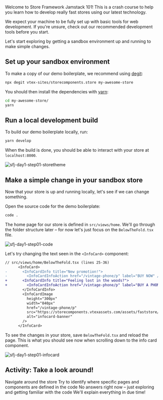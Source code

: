 Welcome to Store Framework Jamstack 101! This is a crash course to help you learn how to develop really fast stores using our latest technology. 

We expect your machine to be fully set up with basic tools for web development. If you're unsure, check out our recommended development tools before you start.

Let's start exploring by getting a sandbox environment up and running to make simple changes.

## Set up your sandbox environment

To make a copy of our demo boilerplate, we recommend using [degit](https://github.com/Rich-Harris/degit):

```zsh
npx degit vtex-sites/storecomponents.store my-awesome-store
```

You should then install the dependencies with [yarn](https://yarnpkg.com/):

```zsh
cd my-awesome-store/
yarn
```

## Run a local development build

To build our demo boilerplate locally, run:

```zsh
yarn develop
```

When the build is done, you should be able to interact with your store at `localhost:8000`.

![sfj-day1-step01-storetheme](https://drive.google.com/uc?id=1BApMkQ1DcjxhifAE_xUd5zzXHIVjr4RG)

## Make a simple change in your sandbox store

Now that your store is up and running locally, let's see if we can change something.

Open the source code for the demo boilerplate:

```zsh
code .
```

The home page for our store is defined in `src/views/home`. We'll go through the folder structure later – for now let's just focus on the `BelowTheFold.tsx` file.

![sfj-day1-step01-code](https://drive.google.com/uc?id=1m-l0e38CR9g3YNw46dZfS-pQIlRJkzbr)

Let's try changing the text seen in the `<InfoCard>` component:

```diff
// src/views/home/BelowTheFold.tsx (lines 25-36)
      <InfoCard>
-       <InfoCardInfo title="New promotion!">
-         <InfoCardInfoAction href="/vintage-phone/p" label="BUY NOW" />
+       <InfoCardInfo title="Feeling lost in the woods?">
+         <InfoCardInfoAction href="/vintage-phone/p" label="BUY A PHONE" />
        </InfoCardInfo>
        <InfoCardImage
          height="300px"
          width="840px"
          href="/vintage-phone/p"
          src="https://storecomponents.vtexassets.com/assets/faststore/images/banner-infocard2___3f284742ba9ede3826bc0721f0789694.png?height=300&aspect=true"
          alt="infocard-banner"
        />
      </InfoCard>
```

To see the changes in your store, save `BelowTheFold.tsx` and reload the page. This is what you should see now when scrolling down to the info card component.

![sfj-day1-step01-infocard](https://drive.google.com/uc?id=1zmFnmNsm-s57ktUwzMAPgF_D42jsWq4T)

## Activity: Take a look around!

Navigate around the store
Try to identify where specific pages and components are defined in the code
No answers right now – just exploring and getting familiar with the code
We'll explain everything in due time!